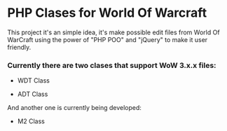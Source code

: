 # PHP Clases for World Of Warcraft #


This project it's an simple idea, it's make possible edit files from World Of WarCraft using the power of "PHP POO" and "jQuery" to make it user friendly.


### Currently there are two clases that support WoW 3.x.x files: ###


- WDT Class


- ADT Class


And another one is currently being developed:

- M2 Class